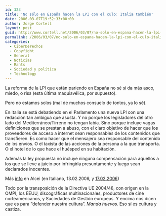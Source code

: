 ```yaml
---
id: 323
title: 'No sólo en España hacen la LPI con el culo: Italia también'
date: 2006-03-07T19:52:33+00:00
author: Jorge Cortell
layout: post
guid: http://www.cortell.net/2006/03/07/no-solo-en-espana-hacen-la-lpi-con-el-culo-italia-tambien/
permalink: /2006/03/07/no-solo-en-espana-hacen-la-lpi-con-el-culo-italia-tambien/
categories:
  - CiberDerechos
  - Copyfight
  - General
  - Noticias
  - Rants
  - Sociedad y polí­tica
  - Technology
---
```

La reforma de la LPI que están pariendo en España no sé si da más asco, miedo, o risa (esta última maquiavélica, por supuesto).

Pero no estamos solos (mal de muchos consuelo de tontos, ya lo sé).

En Italia se está debatiendo en el Parlamento una nueva LPI con una redacción tan ambí­gua que asusta. Y no porque los legisladores del otro lado del Mediterráneo/Tirreno no tengan labia. Sino porque incluye vagas definiciones que se prestan a abuso, con el claro objetivo de hacer que los proveedores de acceso a internet sean responsables de los contenidos que transfieren. Es como hacer que el mensajero sea responsable del contenido de los enví­os. O el taxista de las acciones de la persona a la que transporta. O el hotel de lo que hace el huésped en su habitación.

Además la ley propuesta no incluye ninguna compensación para aquellos a los que se lleve a juicio por infringirla presuntamente y luego sean declarados inocentes.

Más [info](http://www.alcei.org/index.php/archives/108) en Alcei (en Italiano, 13.02.2006, y [17.02.2006](http://www.alcei.org/index.php/archives/112))

Todo por la transposición de la Directiva UE 2004/48, con origen en la OMPI, los EEUU, discográficas multinacionales, productores de cine norteamericanos, y Suciedades de Gestión europeas. Y encima nos dicen que es para &#8220;defender nuestra cultura&#8221;. _Manda huevos_. Eso sí­ es cultura y castiza.